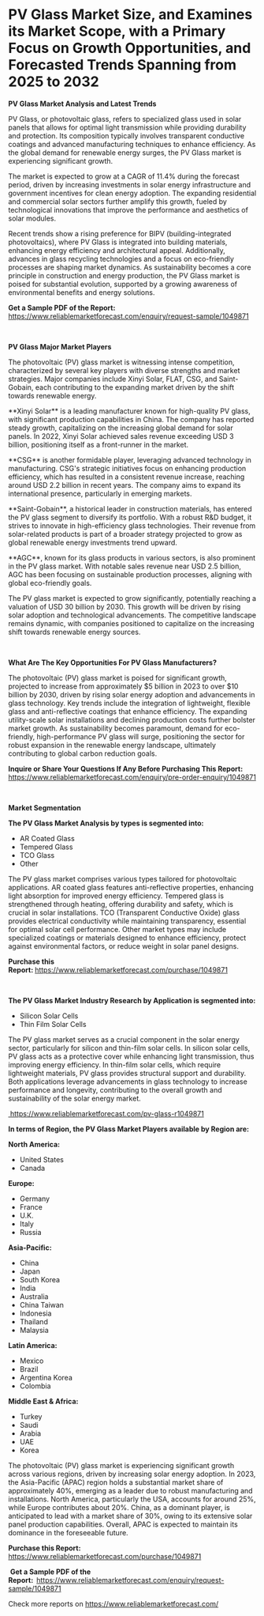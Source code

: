 <p><h1>PV Glass Market Size, and Examines its Market Scope, with a Primary Focus on Growth Opportunities, and Forecasted Trends Spanning from 2025 to 2032</h1></p><p><strong>PV Glass Market Analysis and Latest Trends</strong></p>
<p><p>PV Glass, or photovoltaic glass, refers to specialized glass used in solar panels that allows for optimal light transmission while providing durability and protection. Its composition typically involves transparent conductive coatings and advanced manufacturing techniques to enhance efficiency. As the global demand for renewable energy surges, the PV Glass market is experiencing significant growth.</p><p>The market is expected to grow at a CAGR of 11.4% during the forecast period, driven by increasing investments in solar energy infrastructure and government incentives for clean energy adoption. The expanding residential and commercial solar sectors further amplify this growth, fueled by technological innovations that improve the performance and aesthetics of solar modules. </p><p>Recent trends show a rising preference for BIPV (building-integrated photovoltaics), where PV Glass is integrated into building materials, enhancing energy efficiency and architectural appeal. Additionally, advances in glass recycling technologies and a focus on eco-friendly processes are shaping market dynamics. As sustainability becomes a core principle in construction and energy production, the PV Glass market is poised for substantial evolution, supported by a growing awareness of environmental benefits and energy solutions.</p></p>
<p><strong>Get a Sample PDF of the Report:&nbsp;</strong> <a href="https://www.reliablemarketforecast.com/enquiry/request-sample/1049871?utm_campaign=2042&utm_medium=2&utm_source=Github&utm_content=ia&utm_term=30012025&utm_id=pv-glass">https://www.reliablemarketforecast.com/enquiry/request-sample/1049871</a></p>
<p>&nbsp;</p>
<p><strong>PV Glass Major Market Players</strong></p>
<p><p>The photovoltaic (PV) glass market is witnessing intense competition, characterized by several key players with diverse strengths and market strategies. Major companies include Xinyi Solar, FLAT, CSG, and Saint-Gobain, each contributing to the expanding market driven by the shift towards renewable energy.</p><p>**Xinyi Solar** is a leading manufacturer known for high-quality PV glass, with significant production capabilities in China. The company has reported steady growth, capitalizing on the increasing global demand for solar panels. In 2022, Xinyi Solar achieved sales revenue exceeding USD 3 billion, positioning itself as a front-runner in the market.</p><p>**CSG** is another formidable player, leveraging advanced technology in manufacturing. CSG's strategic initiatives focus on enhancing production efficiency, which has resulted in a consistent revenue increase, reaching around USD 2.2 billion in recent years. The company aims to expand its international presence, particularly in emerging markets.</p><p>**Saint-Gobain**, a historical leader in construction materials, has entered the PV glass segment to diversify its portfolio. With a robust R&D budget, it strives to innovate in high-efficiency glass technologies. Their revenue from solar-related products is part of a broader strategy projected to grow as global renewable energy investments trend upward.</p><p>**AGC**, known for its glass products in various sectors, is also prominent in the PV glass market. With notable sales revenue near USD 2.5 billion, AGC has been focusing on sustainable production processes, aligning with global eco-friendly goals.</p><p>The PV glass market is expected to grow significantly, potentially reaching a valuation of USD 30 billion by 2030. This growth will be driven by rising solar adoption and technological advancements. The competitive landscape remains dynamic, with companies positioned to capitalize on the increasing shift towards renewable energy sources.</p></p>
<p>&nbsp;</p>
<p><strong>What Are The Key Opportunities For PV Glass Manufacturers?</strong></p>
<p><p>The photovoltaic (PV) glass market is poised for significant growth, projected to increase from approximately $5 billion in 2023 to over $10 billion by 2030, driven by rising solar energy adoption and advancements in glass technology. Key trends include the integration of lightweight, flexible glass and anti-reflective coatings that enhance efficiency. The expanding utility-scale solar installations and declining production costs further bolster market growth. As sustainability becomes paramount, demand for eco-friendly, high-performance PV glass will surge, positioning the sector for robust expansion in the renewable energy landscape, ultimately contributing to global carbon reduction goals.</p></p>
<p><strong>Inquire or Share Your Questions If Any Before Purchasing This Report:</strong> <a href="https://www.reliablemarketforecast.com/enquiry/pre-order-enquiry/1049871?utm_campaign=2042&utm_medium=2&utm_source=Github&utm_content=ia&utm_term=30012025&utm_id=pv-glass">https://www.reliablemarketforecast.com/enquiry/pre-order-enquiry/1049871</a></p>
<p>&nbsp;</p>
<p><strong>Market Segmentation</strong></p>
<p><strong>The PV Glass Market Analysis by types is segmented into:</strong></p>
<p><ul><li>AR Coated Glass</li><li>Tempered Glass</li><li>TCO Glass</li><li>Other</li></ul></p>
<p><p>The PV glass market comprises various types tailored for photovoltaic applications. AR coated glass features anti-reflective properties, enhancing light absorption for improved energy efficiency. Tempered glass is strengthened through heating, offering durability and safety, which is crucial in solar installations. TCO (Transparent Conductive Oxide) glass provides electrical conductivity while maintaining transparency, essential for optimal solar cell performance. Other market types may include specialized coatings or materials designed to enhance efficiency, protect against environmental factors, or reduce weight in solar panel designs.</p></p>
<p><strong>Purchase this Report:&nbsp;</strong><a href="https://www.reliablemarketforecast.com/purchase/1049871?utm_campaign=2042&utm_medium=2&utm_source=Github&utm_content=ia&utm_term=30012025&utm_id=pv-glass">https://www.reliablemarketforecast.com/purchase/1049871</a></p>
<p>&nbsp;</p>
<p><strong>The PV Glass Market Industry Research by Application is segmented into:</strong></p>
<p><ul><li>Silicon Solar Cells</li><li>Thin Film Solar Cells</li></ul></p>
<p><p>The PV glass market serves as a crucial component in the solar energy sector, particularly for silicon and thin-film solar cells. In silicon solar cells, PV glass acts as a protective cover while enhancing light transmission, thus improving energy efficiency. In thin-film solar cells, which require lightweight materials, PV glass provides structural support and durability. Both applications leverage advancements in glass technology to increase performance and longevity, contributing to the overall growth and sustainability of the solar energy market.</p></p>
<p><a href="https://www.reliablemarketforecast.com/pv-glass-r1049871?utm_campaign=2042&utm_medium=2&utm_source=Github&utm_content=ia&utm_term=30012025&utm_id=pv-glass">&nbsp;https://www.reliablemarketforecast.com/pv-glass-r1049871</a></p>
<p><strong>In terms of Region, the PV Glass Market Players available by Region are:</strong></p>
<p>
    <p> <strong> North America: </strong>
        <ul>
            <li>United States</li>
            <li>Canada</li>
        </ul>
        </p> 
    <p> <strong> Europe: </strong>
        <ul>
            <li>Germany</li>
            <li>France</li>
            <li>U.K.</li>
            <li>Italy</li>
            <li>Russia</li>
        </ul>
        </p> 
    <p> <strong> Asia-Pacific: </strong>
        <ul>
            <li>China</li>
            <li>Japan</li>
            <li>South Korea</li>
            <li>India</li>
            <li>Australia</li>
            <li>China Taiwan</li>
            <li>Indonesia</li>
            <li>Thailand</li>
            <li>Malaysia</li>
        </ul>
        </p> 
    <p> <strong> Latin America: </strong>
        <ul>
            <li>Mexico</li>
            <li>Brazil</li>
            <li>Argentina Korea</li>
            <li>Colombia</li>
        </ul>
        </p> 
    <p> <strong> Middle East & Africa: </strong>
        <ul>
            <li>Turkey</li>
            <li>Saudi</li>
            <li>Arabia</li>
            <li>UAE</li>
            <li>Korea</li>
        </ul>
    </p>
    </p>
<p><p>The photovoltaic (PV) glass market is experiencing significant growth across various regions, driven by increasing solar energy adoption. In 2023, the Asia-Pacific (APAC) region holds a substantial market share of approximately 40%, emerging as a leader due to robust manufacturing and installations. North America, particularly the USA, accounts for around 25%, while Europe contributes about 20%. China, as a dominant player, is anticipated to lead with a market share of 30%, owing to its extensive solar panel production capabilities. Overall, APAC is expected to maintain its dominance in the foreseeable future.</p></p>
<p><strong>Purchase this Report: </strong><a href="https://www.reliablemarketforecast.com/purchase/1049871?utm_campaign=2042&utm_medium=2&utm_source=Github&utm_content=ia&utm_term=30012025&utm_id=pv-glass">https://www.reliablemarketforecast.com/purchase/1049871</a></p>
<p>&nbsp;<strong>Get a Sample PDF of the Report:&nbsp;&nbsp;</strong><a href="https://www.reliablemarketforecast.com/enquiry/request-sample/1049871?utm_campaign=2042&utm_medium=2&utm_source=Github&utm_content=ia&utm_term=30012025&utm_id=pv-glass">https://www.reliablemarketforecast.com/enquiry/request-sample/1049871</a></p>
<p><strong></strong></p>
<p>Check more reports on <a href="https://www.reliablemarketforecast.com/?utm_campaign=2042&utm_medium=2&utm_source=Github&utm_content=ia&utm_term=30012025&utm_id=pv-glass">https://www.reliablemarketforecast.com/</a></p>